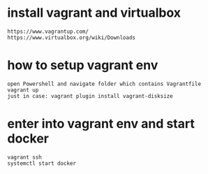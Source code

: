 # install vagrant and virtualbox
```
https://www.vagrantup.com/
https://www.virtualbox.org/wiki/Downloads
```

# how to setup vagrant env
```
open Powershell and navigate folder which contains Vagrantfile
vagrant up 
just in case: vagrant plugin install vagrant-disksize
```

# enter into vagrant env and start docker
```
vagrant ssh
systemctl start docker
```
